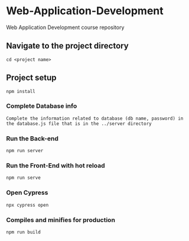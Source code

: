 # Web-Application-Development
Web Application Development course repository

## Navigate to the project directory
```
cd <project name>
```

## Project setup
```
npm install
```

### Complete Database info
```
Complete the information related to database (db name, password) in the database.js file that is in the ../server directory
```

### Run the Back-end
```
npm run server
```

### Run the Front-End with hot reload
```
npm run serve
```

### Open Cypress 
```
npx cypress open
```

### Compiles and minifies for production
```
npm run build
```

